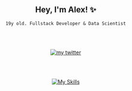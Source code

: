 <div align="center">
  	<h2>Hey, I'm Alex! ✨</h2>
  	<p><code>19y old. Fullstack Developer & Data Scientist</code></p>
  
  <br></br>
  
  <a href="https://twitter.com/iimalexndro">
		<img alt="my twitter" src="https://img.shields.io/static/v1?label=my%20twitter%3A&message=@iimalexndro&color=1DA1F2&logo=Twitter&logoColor=1DA1F2" />
	</a>
  
<br></br>

[![My Skills](https://skillicons.dev/icons?i=js,html,css,react,next,java,py,go,vscode,bootstrap,github,markdown,linux,bots,electron,elixir,express,figma,flutter,heroku,neovim,mysql,nodejs,php,sqlite&perline=5)](https://skillicons.dev)
</div>
